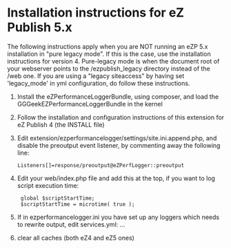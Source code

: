 Installation instructions for eZ Publish 5.x
============================================

The following instructions apply when you are NOT running an eZP 5.x installation in "pure legacy mode". If this is the
case, use the installation instructions for version 4.
Pure-legacy mode is when the document root of your webserver points to the /ezpublish_legacy directory instead of the /web
one.
If you are using a "legacy siteaccess" by having set 'legacy_mode' in yml configuration, do follow these instructions.


1. Install the eZPerformanceLoggerBundle, using composer, and load the GGGeekEZPerformanceLoggerBundle in the kernel

2. Follow the installation and configuration instructions of this extension for eZ Publish 4 (the INSTALL file)

3. Edit extension/ezperformancelogger/settings/site.ini.append.php, and disable the preoutput event listener, by
   commenting away the following line:

       Listeners[]=response/preoutput@eZPerfLogger::preoutput

4. Edit your web/index.php file and add this at the top, if you want to log script execution time:

        global $scriptStartTime;
        $scriptStartTime = microtime( true );

5. If in ezperformancelogger.ini you have set up any loggers which needs to rewrite output, edit services.yml: ...

6. clear all caches (both eZ4 and eZ5 ones)
